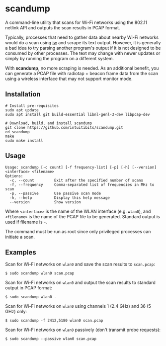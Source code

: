 # scandump

A command-line utility that scans for Wi-Fi networks using the 802.11 netlink API and outputs the scan results in PCAP format.

Typically, processes that need to gather data about nearby Wi-Fi networks would do a scan using [iw](https://wireless.wiki.kernel.org/en/users/documentation/iw) and scrape its text output. However, it is generally a bad idea to try parsing another program's output if it is not designed to be consumed by other processes. The text may change with newer updates or simply by running the program on a different system. 

With **scandump**, no more scraping is needed. As an additional benefit, you can generate a PCAP file with radiotap + beacon frame data from the scan using a wireless interface that may not support monitor mode.

## Installation

```shell
# Install pre-requisites
sudo apt update
sudo apt install git build-essential libnl-genl-3-dev libpcap-dev

# Download, build, and install scandump
git clone https://github.com/intuitibits/scandump.git
cd scandump
make
sudo make install
```

## Usage

```shell
Usage: scandump [-c count] [-f frequency-list] [-p] [-h] [--version] <interface> <filename>
Options:
  -c, --count         Exit after the specified number of scans
  -f, --frequency     Comma-separated list of frequencies in MHz to scan
  -p, --passive       Use passive scan mode
  -h, --help          Display this help message
  --version           Show version
```

Where `<interface>` is the name of the WLAN interface (e.g. `wlan0`), and `<filename>` is the name of the PCAP file to be generated. Standard output is used if filename is `-`.

The command must be run as root since only privileged processes can initiate a scan.

## Examples

Scan for Wi-Fi networks on `wlan0` and save the scan results to `scan.pcap`:
```console
$ sudo scandump wlan0 scan.pcap
```

Scan for Wi-Fi networks on `wlan0` and output the scan results to standard output in PCAP format:
```console
$ sudo scandump wlan0 -
```

Scan for Wi-Fi networks on `wlan0` using channels 1 (2.4 GHz) and 36 (5 GHz) only:
```console
$ sudo scandump -f 2412,5180 wlan0 scan.pcap
```

Scan for Wi-Fi networks on `wlan0` passively (don't transmit probe requests):
```console
$ sudo scandump --passive wlan0 scan.pcap
```
